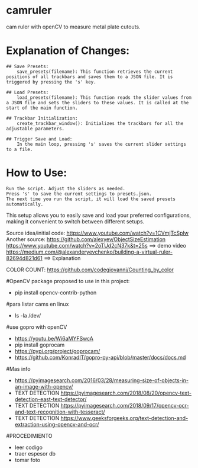 # camruler
cam ruler with openCV to measure metal plate cutouts.

# Explanation of Changes:

    ## Save Presets:
        save_presets(filename): This function retrieves the current positions of all trackbars and saves them to a JSON file. It is triggered by pressing the 's' key.

    ## Load Presets:
        load_presets(filename): This function reads the slider values from a JSON file and sets the sliders to these values. It is called at the start of the main function.

    ## Trackbar Initialization:
        create_trackbar_window(): Initializes the trackbars for all the adjustable parameters.

    ## Trigger Save and Load:
        In the main loop, pressing 's' saves the current slider settings to a file.

# How to Use:

    Run the script. Adjust the sliders as needed.
    Press 's' to save the current settings to presets.json.
    The next time you run the script, it will load the saved presets automatically.

This setup allows you to easily save and load your preferred configurations, making it convenient to switch between different setups.











Source idea/initial code: https://www.youtube.com/watch?v=1CVmjTcSpIw
Another source: https://github.com/alexyev/ObjectSizeEstimation
                https://www.youtube.com/watch?v=2oTUd2cN37k&t=25s   ==> demo video
                https://medium.com/@alexanderyevchenko/building-a-virtual-ruler-82694d821d61  ==> Explanation

COLOR COUNT: https://github.com/codegiovanni/Counting_by_color


#OpenCV package proposed to use in this project: 
-   pip install opencv-contrib-python

#para listar cams en linux 
-   ls -la /dev/

#use gopro with openCV
-   https://youtu.be/Wi6aMYFSwcA
-   pip install goprocam
-   https://pypi.org/project/goprocam/
-   https://github.com/KonradIT/gopro-py-api/blob/master/docs/docs.md

#Mas info
-   https://pyimagesearch.com/2016/03/28/measuring-size-of-objects-in-an-image-with-opencv/
-   TEXT DETECTION https://pyimagesearch.com/2018/08/20/opencv-text-detection-east-text-detector/
-   TEXT DETECTION https://pyimagesearch.com/2018/09/17/opencv-ocr-and-text-recognition-with-tesseract/
-   TEXT DETECTION https://www.geeksforgeeks.org/text-detection-and-extraction-using-opencv-and-ocr/



#PROCEDIMIENTO
- leer codigo
- traer espesor db
- tomar foto
